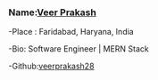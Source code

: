 ### Name:[Veer Prakash](https://github.com/veerprakash28)

-Place : Faridabad, Haryana, India

-Bio: Software Engineer | MERN Stack

-Github:[veerprakash28](https://github.com/veerprakash28)
